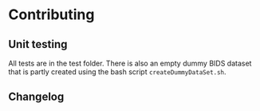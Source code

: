 # Contributing

## Unit testing

All tests are in the test folder. There is also an empty dummy BIDS dataset that
is partly created using the bash script `createDummyDataSet.sh`.

## Changelog

<!-- github_changelog_generator -u cpp-lln-lab -p CPP_BIDS_SPM_pipeline --token 93b4c584bf22883a3c4f8b9031b70e381deef272 -->

